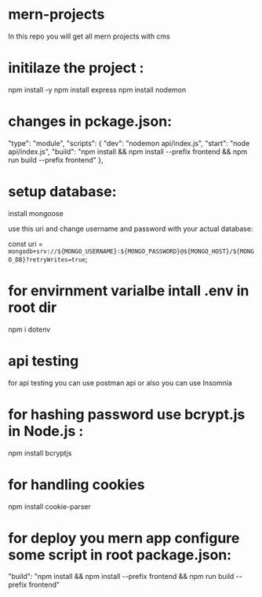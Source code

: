 # mern-projects
In this repo you will get all mern projects with cms


# initilaze the project :
   
   npm install -y 
   npm install express
   npm install nodemon

# changes in pckage.json:

"type": "module",
"scripts": {
    "dev": "nodemon api/index.js",
    "start": "node api/index.js",
    "build": "npm install && npm install --prefix frontend && npm run build --prefix frontend"
  },


# setup database:

install mongoose

use this uri and change username and password with your actual database:

const uri = `mongodb+srv://${MONGO_USERNAME}:${MONGO_PASSWORD}@${MONGO_HOST}/${MONGO_DB}?retryWrites=true`;

# for envirnment varialbe intall .env in root dir

npm i dotenv

# api testing 

for api testing you can use postman api or also you can use Insomnia

# for hashing password use bcrypt.js in Node.js :

npm install bcryptjs

# for handling cookies

npm install cookie-parser

# for deploy you mern app configure some script in root package.json:

"build": "npm install && npm install --prefix frontend && npm run build --prefix frontend"




